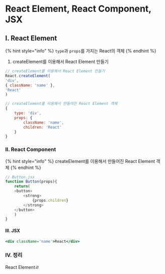 # React Element, React Component, JSX



## I. React Element

{% hint style="info" %}
`type`과 `props`를 가지는 React의 객체
{% endhint %}

1. createElement를 이용해서 React Element 만들기

```javascript
// createElement를 이용해서 React Element 만들기
React.createElement(
'div',
{ className: 'name' },
'React'
)

// createElement를 이용해서 만들어진 React Element 객체
{
    type: 'div',
    props: {
        className: 'name',
        children: 'React'
    }
}


```



### II. React Component

{% hint style="info" %}
createElement를 이용해서 만들어진 React Element 객체
{% endhint %}

```javascript
// Button.jsx
function Button(props){
    return(
    <button>
        <strong>
            {props.children}
        </strong>
    </button>
    )
}

```



#### III. JSX

```jsx
<div className='name'>React</div>
```



### IV. 정리

React Elementㄹ

